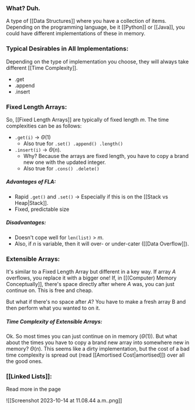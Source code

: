### What? Duh. 
A type of [[Data Structures]] where you have a collection of items. Depending on the programming language, be it [[Python]] or [[Java]], you could have different implementations of these in memory.

### Typical Desirables in All Implementations:
Depending on the type of implementation you choose, they will always take different [[Time Complexity]]. 
- .get
- .append
- .insert

### Fixed Length Arrays:
So, [[Fixed Length Arrays]] are typically of fixed length $m$. The time complexities can be as follows:
- `.get(i)` -> $\Theta(1)$
	- Also true for `.set() .append() .length()`
- `.insert(i)` -> $\Theta(n)$. 
	- Why? Because the arrays are fixed length, you have to copy a brand new one with the updated integer. 
	- Also true for `.cons() .delete()`
##### Advantages of FLA:
- Rapid `.get()` and `.set()` -> Especially if this is on the [[Stack vs Heap|Stack]].  
- Fixed, predictable size
##### Disadvantages:
- Doesn't cope well for `len(list)` > $m$. 
- Also, if $n$ is variable, then it will over- or under-cater ([[Data Overflow]]). 

### Extensible Arrays:
It's similar to a Fixed Length Array but different in a key way. If array $A$ overflows, you replace it with a bigger one! If, in [[(Computer) Memory Conceptually]], there's space directly after where $A$ was, you can just continue on. This is free and cheap. 

But what if there's no space after $A$? You have to make a fresh array B and then perform what you wanted to on it. 
##### Time Complexity of Extensible Arrays:
Ok. So most times you can just continue on in memory ($\Theta(1)$). But what about the times you have to copy a brand new array into somewhere new in memory? $\Theta(n)$. This seems like a dirty implementation, but the cost of a bad time complexity is spread out (read [[Amortised Cost|amortised]]) over all the good ones. 

### [[Linked Lists]]:
Read more in the page


![[Screenshot 2023-10-14 at 11.08.44 a.m..png]]